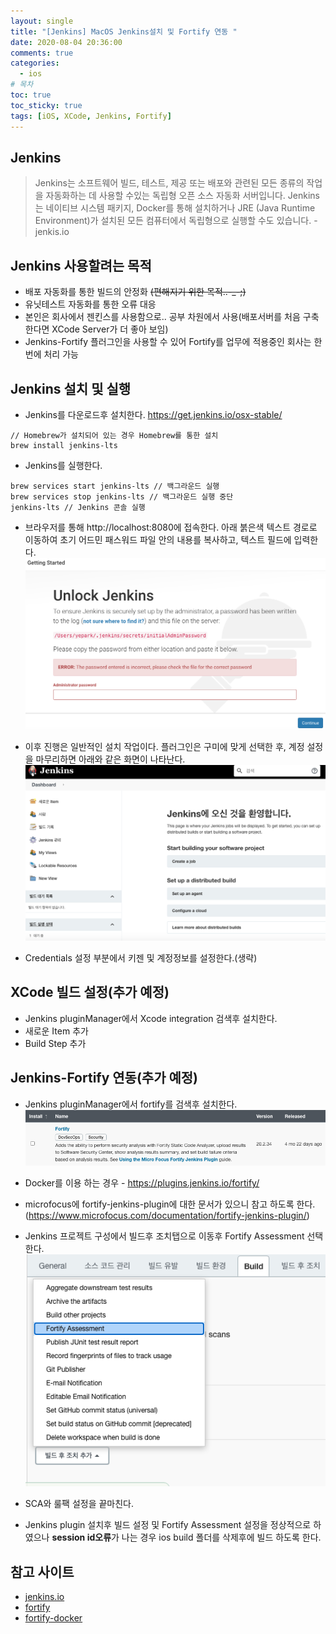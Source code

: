 ```yaml
---
layout: single
title: "[Jenkins] MacOS Jenkins설치 및 Fortify 연동 "
date: 2020-08-04 20:36:00
comments: true
categories:
  - ios
# 목차
toc: true
toc_sticky: true
tags: [iOS, XCode, Jenkins, Fortify]
---
```

## Jenkins
> Jenkins는 소프트웨어 빌드, 테스트, 제공 또는 배포와 관련된 모든 종류의 작업을 자동화하는 데 사용할 수있는 독립형 오픈 소스 자동화 서버입니다.
Jenkins는 네이티브 시스템 패키지, Docker를 통해 설치하거나 JRE (Java Runtime Environment)가 설치된 모든 컴퓨터에서 독립형으로 실행할 수도 있습니다. - jenkis.io

## Jenkins 사용할려는 목적
- 배포 자동화를 통한 빌드의 안정화 ~~(편해지기 위한 목적..-_-;)~~
- 유닛테스트 자동화를 통한 오류 대응
- 본인은 회사에서 젠킨스를 사용함으로.. 공부 차원에서 사용(배포서버를 처음 구축 한다면 XCode Server가 더 좋아 보임)
- Jenkins-Fortify 플러그인을 사용할 수 있어 Fortify를 업무에 적용중인 회사는 한번에 처리 가능

## Jenkins 설치 및 실행
- Jenkins를 다운로드후 설치한다. https://get.jenkins.io/osx-stable/  
```
// Homebrew가 설치되어 있는 경우 Homebrew를 통한 설치
brew install jenkins-lts
```  
- Jenkins를 실행한다.  
```
brew services start jenkins-lts // 백그라운드 실행
brew services stop jenkins-lts // 백그라운드 실행 중단
jenkins-lts // Jenkins 콘솔 실행
```  
- 브라우저를 통해 http://localhost:8080에 접속한다. 아래 붉은색 텍스트 경로로 이동하여 초기 어드민 패스워드 파일 안의 내용를 복사하고, 텍스트 필드에 입력한다.
![Jenkins](https://raw.githubusercontent.com/yepark/yepark.github.io/master/assets/images/jenkins1.png)  

- 이후 진행은 일반적인 설치 작업이다. 플러그인은 구미에 맞게 선택한 후, 계정 설정을 마무리하면 아래와 같은 화면이 나타난다.
![Jenkins](https://raw.githubusercontent.com/yepark/yepark.github.io/master/assets/images/jenkins6.png)  

- Credentials 설정 부분에서 키젠 및 계정정보를 설정한다.(생략)

## XCode 빌드 설정(추가 예정)
- Jenkins pluginManager에서 Xcode integration 검색후 설치한다.
- 새로운 Item 추가
- Build Step 추가

## Jenkins-Fortify 연동(추가 예정)
- Jenkins pluginManager에서 fortify를 검색후 설치한다.
![Jenkins](https://raw.githubusercontent.com/yepark/yepark.github.io/master/assets/images/jenkins_fortify.png)  

- Docker를 이용 하는 경우 - https://plugins.jenkins.io/fortify/
- microfocus에 fortify-jenkins-plugin에 대한 문서가 있으니 참고 하도록 한다. (https://www.microfocus.com/documentation/fortify-jenkins-plugin/)
- Jenkins 프로젝트 구성에서 빌드후 조치탭으로 이동후 Fortify Assessment 선택한다.
![Jenkins](https://raw.githubusercontent.com/yepark/yepark.github.io/master/assets/images/jenkins_fortify2.png)  
- SCA와 룰팩 설정을 끝마친다.  

- Jenkins plugin 설치후 빌드 설정 및 Fortify Assessment 설정을 정상적으로 하였으나 **session id오류**가 나는 경우 ios build 폴더를 삭제후에 빌드 하도록 한다.

## 참고 사이트
- [jenkins.io](https://www.jenkins.io/)
- [fortify](https://www.microfocus.com/documentation/fortify-jenkins-plugin/)
- [fortify-docker](https://plugins.jenkins.io/fortify/)
